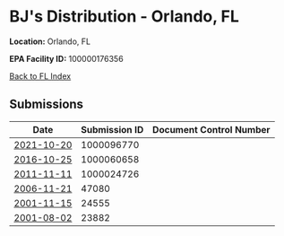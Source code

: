 # BJ's Distribution - Orlando, FL

**Location:** Orlando, FL

**EPA Facility ID:** 100000176356

[Back to FL Index](../../index.md)

## Submissions

| Date | Submission ID | Document Control Number |
|------|--------------|-------------------------|
| [2021-10-20](submissions/1000096770.md) | 1000096770 |  |
| [2016-10-25](submissions/1000060658.md) | 1000060658 |  |
| [2011-11-11](submissions/1000024726.md) | 1000024726 |  |
| [2006-11-21](submissions/47080.md) | 47080 |  |
| [2001-11-15](submissions/24555.md) | 24555 |  |
| [2001-08-02](submissions/23882.md) | 23882 |  |
